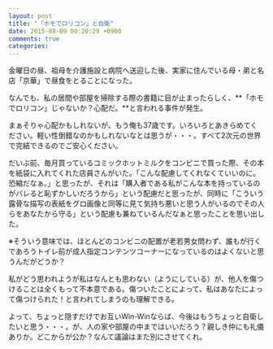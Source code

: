 ```yaml
---
layout: post
title: "「ホモでロリコン」と自衛"
date: 2015-08-09 00:20:29 +0900
comments: true
categories: 
---
```


金曜日の昼、祖母を介護施設と病院へ送迎した後、実家に住んでいる母・弟と名店「京華」で昼食をとることになった。

なんでも、私の居間や部屋を掃除する際の書籍に目が止まったらしく、**「ホモでロリコン」じゃないか？心配だ。**と言われる事件が発生。

まぁそりゃ心配かもしれないが、もう俺も37歳です。いろいろとあきらめてください。軽い性倒錯なのかもしれないなとは思うが・・・。すべて2次元の世界で完結できるのでご安心ください。

だいぶ前、毎月買っているコミックホットミルクをコンビニで買った際、その本を紙袋に入れてくれた店員さんがいた。「こんな配慮してくれなくていいのに。恐縮だなぁ。」と思ったが、それは「購入者である私がこんな本を持っているのがバレると恥ずかしいだろうから」という配慮だと思ったが、同時に「こういう露骨な描写の表紙をグロ画像と同等に見て気持ち悪いと思う人がいるのでその人らをあなたから守る」という配慮も兼ねているんだなぁと思ったことを思い出した。

※そういう意味では、ほとんどのコンビニの配置が老若男女問わず、誰もが行くであろうトイレ前が成人指定コンテンツコーナーになっているのはよくないと思うんだがどうか？

私がどう思われようが私はなんとも思わない（ようにしている）が、他人を傷つけることは全くもって不本意である。傷ついたことによって、私はあなたによって傷つけられた！と言われてしまうのも理解できる。

よって、ちょっと隠すだけでお互いWin-Winならば、今後はもうちょっと自衛したいと思う・・・。が、人の家や部屋の中まではいいだろう？親しき仲にも礼儀ありか。どこからが公か？なんて議論はまた別にさせてくれ。

